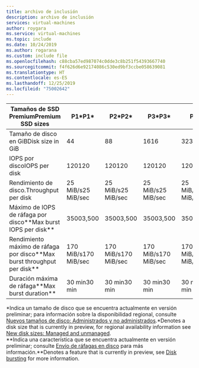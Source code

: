```yaml
---
title: archivo de inclusión
description: archivo de inclusión
services: virtual-machines
author: roygara
ms.service: virtual-machines
ms.topic: include
ms.date: 10/24/2019
ms.author: rogarana
ms.custom: include file
ms.openlocfilehash: c88cba57ed987074c0dde3c8b251f54393667740
ms.sourcegitcommit: f4f626d6e92174086c530ed9bf3ccbe058639081
ms.translationtype: HT
ms.contentlocale: es-ES
ms.lasthandoff: 12/25/2019
ms.locfileid: "75002642"
---
```

| <span data-ttu-id="3fe24-103">Tamaños de SSD Premium</span><span class="sxs-lookup"><span data-stu-id="3fe24-103">Premium SSD sizes</span></span> | <span data-ttu-id="3fe24-104">P1\*</span><span class="sxs-lookup"><span data-stu-id="3fe24-104">P1\*</span></span> | <span data-ttu-id="3fe24-105">P2\*</span><span class="sxs-lookup"><span data-stu-id="3fe24-105">P2\*</span></span> | <span data-ttu-id="3fe24-106">P3\*</span><span class="sxs-lookup"><span data-stu-id="3fe24-106">P3\*</span></span> | <span data-ttu-id="3fe24-107">P4</span><span class="sxs-lookup"><span data-stu-id="3fe24-107">P4</span></span> | <span data-ttu-id="3fe24-108">P6</span><span class="sxs-lookup"><span data-stu-id="3fe24-108">P6</span></span> | <span data-ttu-id="3fe24-109">P10</span><span class="sxs-lookup"><span data-stu-id="3fe24-109">P10</span></span> | <span data-ttu-id="3fe24-110">P15</span><span class="sxs-lookup"><span data-stu-id="3fe24-110">P15</span></span> | <span data-ttu-id="3fe24-111">P20</span><span class="sxs-lookup"><span data-stu-id="3fe24-111">P20</span></span> | <span data-ttu-id="3fe24-112">P30</span><span class="sxs-lookup"><span data-stu-id="3fe24-112">P30</span></span> | <span data-ttu-id="3fe24-113">P40</span><span class="sxs-lookup"><span data-stu-id="3fe24-113">P40</span></span> | <span data-ttu-id="3fe24-114">P50</span><span class="sxs-lookup"><span data-stu-id="3fe24-114">P50</span></span> | <span data-ttu-id="3fe24-115">P60</span><span class="sxs-lookup"><span data-stu-id="3fe24-115">P60</span></span> | <span data-ttu-id="3fe24-116">P70</span><span class="sxs-lookup"><span data-stu-id="3fe24-116">P70</span></span> | <span data-ttu-id="3fe24-117">P80</span><span class="sxs-lookup"><span data-stu-id="3fe24-117">P80</span></span> |
|-------------------|----|----|----|----|----|-----|-----|-----|-----|-----|-----|------|------|------|
| <span data-ttu-id="3fe24-118">Tamaño de disco en GiB</span><span class="sxs-lookup"><span data-stu-id="3fe24-118">Disk size in GiB</span></span> | <span data-ttu-id="3fe24-119">4</span><span class="sxs-lookup"><span data-stu-id="3fe24-119">4</span></span> | <span data-ttu-id="3fe24-120">8</span><span class="sxs-lookup"><span data-stu-id="3fe24-120">8</span></span> | <span data-ttu-id="3fe24-121">16</span><span class="sxs-lookup"><span data-stu-id="3fe24-121">16</span></span> | <span data-ttu-id="3fe24-122">32</span><span class="sxs-lookup"><span data-stu-id="3fe24-122">32</span></span> | <span data-ttu-id="3fe24-123">64</span><span class="sxs-lookup"><span data-stu-id="3fe24-123">64</span></span> | <span data-ttu-id="3fe24-124">128</span><span class="sxs-lookup"><span data-stu-id="3fe24-124">128</span></span> | <span data-ttu-id="3fe24-125">256</span><span class="sxs-lookup"><span data-stu-id="3fe24-125">256</span></span> | <span data-ttu-id="3fe24-126">512</span><span class="sxs-lookup"><span data-stu-id="3fe24-126">512</span></span> | <span data-ttu-id="3fe24-127">1024</span><span class="sxs-lookup"><span data-stu-id="3fe24-127">1,024</span></span> | <span data-ttu-id="3fe24-128">2 048</span><span class="sxs-lookup"><span data-stu-id="3fe24-128">2,048</span></span> | <span data-ttu-id="3fe24-129">4 096</span><span class="sxs-lookup"><span data-stu-id="3fe24-129">4,096</span></span> | <span data-ttu-id="3fe24-130">8192</span><span class="sxs-lookup"><span data-stu-id="3fe24-130">8,192</span></span> | <span data-ttu-id="3fe24-131">16 384</span><span class="sxs-lookup"><span data-stu-id="3fe24-131">16,384</span></span> | <span data-ttu-id="3fe24-132">32 767</span><span class="sxs-lookup"><span data-stu-id="3fe24-132">32,767</span></span> |
| <span data-ttu-id="3fe24-133">IOPS por disco</span><span class="sxs-lookup"><span data-stu-id="3fe24-133">IOPS per disk</span></span> | <span data-ttu-id="3fe24-134">120</span><span class="sxs-lookup"><span data-stu-id="3fe24-134">120</span></span> | <span data-ttu-id="3fe24-135">120</span><span class="sxs-lookup"><span data-stu-id="3fe24-135">120</span></span> | <span data-ttu-id="3fe24-136">120</span><span class="sxs-lookup"><span data-stu-id="3fe24-136">120</span></span> | <span data-ttu-id="3fe24-137">120</span><span class="sxs-lookup"><span data-stu-id="3fe24-137">120</span></span> | <span data-ttu-id="3fe24-138">240</span><span class="sxs-lookup"><span data-stu-id="3fe24-138">240</span></span> | <span data-ttu-id="3fe24-139">500</span><span class="sxs-lookup"><span data-stu-id="3fe24-139">500</span></span> | <span data-ttu-id="3fe24-140">1100</span><span class="sxs-lookup"><span data-stu-id="3fe24-140">1,100</span></span> | <span data-ttu-id="3fe24-141">2,300</span><span class="sxs-lookup"><span data-stu-id="3fe24-141">2,300</span></span> | <span data-ttu-id="3fe24-142">5\.000</span><span class="sxs-lookup"><span data-stu-id="3fe24-142">5,000</span></span> | <span data-ttu-id="3fe24-143">7500</span><span class="sxs-lookup"><span data-stu-id="3fe24-143">7,500</span></span> | <span data-ttu-id="3fe24-144">7500</span><span class="sxs-lookup"><span data-stu-id="3fe24-144">7,500</span></span> | <span data-ttu-id="3fe24-145">16 000</span><span class="sxs-lookup"><span data-stu-id="3fe24-145">16,000</span></span> | <span data-ttu-id="3fe24-146">18 000</span><span class="sxs-lookup"><span data-stu-id="3fe24-146">18,000</span></span> | <span data-ttu-id="3fe24-147">20.000</span><span class="sxs-lookup"><span data-stu-id="3fe24-147">20,000</span></span> |
| <span data-ttu-id="3fe24-148">Rendimiento de disco.</span><span class="sxs-lookup"><span data-stu-id="3fe24-148">Throughput per disk</span></span> | <span data-ttu-id="3fe24-149">25 MiB/s</span><span class="sxs-lookup"><span data-stu-id="3fe24-149">25 MiB/sec</span></span> | <span data-ttu-id="3fe24-150">25 MiB/s</span><span class="sxs-lookup"><span data-stu-id="3fe24-150">25 MiB/sec</span></span> | <span data-ttu-id="3fe24-151">25 MiB/s</span><span class="sxs-lookup"><span data-stu-id="3fe24-151">25 MiB/sec</span></span> | <span data-ttu-id="3fe24-152">25 MiB/s</span><span class="sxs-lookup"><span data-stu-id="3fe24-152">25 MiB/sec</span></span> | <span data-ttu-id="3fe24-153">50 MiB/s</span><span class="sxs-lookup"><span data-stu-id="3fe24-153">50 MiB/sec</span></span> | <span data-ttu-id="3fe24-154">100 MiB/s</span><span class="sxs-lookup"><span data-stu-id="3fe24-154">100 MiB/sec</span></span> | <span data-ttu-id="3fe24-155">125 MiB/s</span><span class="sxs-lookup"><span data-stu-id="3fe24-155">125 MiB/sec</span></span> | <span data-ttu-id="3fe24-156">150 MiB/s</span><span class="sxs-lookup"><span data-stu-id="3fe24-156">150 MiB/sec</span></span> | <span data-ttu-id="3fe24-157">200 MiB/s</span><span class="sxs-lookup"><span data-stu-id="3fe24-157">200 MiB/sec</span></span> | <span data-ttu-id="3fe24-158">250 MiB/s</span><span class="sxs-lookup"><span data-stu-id="3fe24-158">250 MiB/sec</span></span> | <span data-ttu-id="3fe24-159">250 MiB/s</span><span class="sxs-lookup"><span data-stu-id="3fe24-159">250 MiB/sec</span></span>| <span data-ttu-id="3fe24-160">500 MiB/s</span><span class="sxs-lookup"><span data-stu-id="3fe24-160">500 MiB/sec</span></span> | <span data-ttu-id="3fe24-161">750 MiB/s</span><span class="sxs-lookup"><span data-stu-id="3fe24-161">750 MiB/sec</span></span> | <span data-ttu-id="3fe24-162">900 MiB/s</span><span class="sxs-lookup"><span data-stu-id="3fe24-162">900 MiB/sec</span></span> |
| <span data-ttu-id="3fe24-163">Máximo de IOPS de ráfaga por disco\*\*</span><span class="sxs-lookup"><span data-stu-id="3fe24-163">Max burst IOPS per disk\*\*</span></span> | <span data-ttu-id="3fe24-164">3500</span><span class="sxs-lookup"><span data-stu-id="3fe24-164">3,500</span></span> | <span data-ttu-id="3fe24-165">3500</span><span class="sxs-lookup"><span data-stu-id="3fe24-165">3,500</span></span> | <span data-ttu-id="3fe24-166">3500</span><span class="sxs-lookup"><span data-stu-id="3fe24-166">3,500</span></span> | <span data-ttu-id="3fe24-167">3500</span><span class="sxs-lookup"><span data-stu-id="3fe24-167">3,500</span></span> | <span data-ttu-id="3fe24-168">3500</span><span class="sxs-lookup"><span data-stu-id="3fe24-168">3,500</span></span> | <span data-ttu-id="3fe24-169">3500</span><span class="sxs-lookup"><span data-stu-id="3fe24-169">3,500</span></span> | <span data-ttu-id="3fe24-170">3500</span><span class="sxs-lookup"><span data-stu-id="3fe24-170">3,500</span></span> | <span data-ttu-id="3fe24-171">3500</span><span class="sxs-lookup"><span data-stu-id="3fe24-171">3,500</span></span> |
| <span data-ttu-id="3fe24-172">Rendimiento máximo de ráfaga por disco\*\*</span><span class="sxs-lookup"><span data-stu-id="3fe24-172">Max burst throughput per disk\*\*</span></span> | <span data-ttu-id="3fe24-173">170 MiB/s</span><span class="sxs-lookup"><span data-stu-id="3fe24-173">170 MiB/sec</span></span> | <span data-ttu-id="3fe24-174">170 MiB/s</span><span class="sxs-lookup"><span data-stu-id="3fe24-174">170 MiB/sec</span></span> | <span data-ttu-id="3fe24-175">170 MiB/s</span><span class="sxs-lookup"><span data-stu-id="3fe24-175">170 MiB/sec</span></span> | <span data-ttu-id="3fe24-176">170 MiB/s</span><span class="sxs-lookup"><span data-stu-id="3fe24-176">170 MiB/sec</span></span> | <span data-ttu-id="3fe24-177">170 MiB/s</span><span class="sxs-lookup"><span data-stu-id="3fe24-177">170 MiB/sec</span></span> | <span data-ttu-id="3fe24-178">170 MiB/s</span><span class="sxs-lookup"><span data-stu-id="3fe24-178">170 MiB/sec</span></span> | <span data-ttu-id="3fe24-179">170 MiB/s</span><span class="sxs-lookup"><span data-stu-id="3fe24-179">170 MiB/sec</span></span> | <span data-ttu-id="3fe24-180">170 MiB/s</span><span class="sxs-lookup"><span data-stu-id="3fe24-180">170 MiB/sec</span></span> |
| <span data-ttu-id="3fe24-181">Duración máxima de ráfaga\*\*</span><span class="sxs-lookup"><span data-stu-id="3fe24-181">Max burst duration\*\*</span></span> | <span data-ttu-id="3fe24-182">30 min</span><span class="sxs-lookup"><span data-stu-id="3fe24-182">30 min</span></span>  | <span data-ttu-id="3fe24-183">30 min</span><span class="sxs-lookup"><span data-stu-id="3fe24-183">30 min</span></span>  | <span data-ttu-id="3fe24-184">30 min</span><span class="sxs-lookup"><span data-stu-id="3fe24-184">30 min</span></span>  | <span data-ttu-id="3fe24-185">30 min</span><span class="sxs-lookup"><span data-stu-id="3fe24-185">30 min</span></span>  | <span data-ttu-id="3fe24-186">30 min</span><span class="sxs-lookup"><span data-stu-id="3fe24-186">30 min</span></span>  | <span data-ttu-id="3fe24-187">30 min</span><span class="sxs-lookup"><span data-stu-id="3fe24-187">30 min</span></span>  | <span data-ttu-id="3fe24-188">30 min</span><span class="sxs-lookup"><span data-stu-id="3fe24-188">30 min</span></span>  | <span data-ttu-id="3fe24-189">30 min</span><span class="sxs-lookup"><span data-stu-id="3fe24-189">30 min</span></span>  |

<span data-ttu-id="3fe24-190">\*Indica un tamaño de disco que se encuentra actualmente en versión preliminar; para información sobre la disponibilidad regional, consulte [Nuevos tamaños de disco: Administrados y no administrados](https://docs.microsoft.com/azure/virtual-machines/linux/faq-for-disks#new-disk-sizes-managed-and-unmanaged).</span><span class="sxs-lookup"><span data-stu-id="3fe24-190">\*Denotes a disk size that is currently in preview, for regional availability information see [New disk sizes: Managed and unmanaged](https://docs.microsoft.com/azure/virtual-machines/linux/faq-for-disks#new-disk-sizes-managed-and-unmanaged).</span></span>  
<span data-ttu-id="3fe24-191">\*\*Indica una característica que se encuentra actualmente en versión preliminar; consulte [Envío de ráfagas en disco](https://docs.microsoft.com/azure/virtual-machines/linux/disk-bursting#regional-availability) para más información.</span><span class="sxs-lookup"><span data-stu-id="3fe24-191">\*\*Denotes a feature that is currently in preview, see [Disk bursting](https://docs.microsoft.com/azure/virtual-machines/linux/disk-bursting#regional-availability) for more information.</span></span>